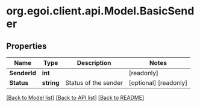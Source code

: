 
# org.egoi.client.api.Model.BasicSender

## Properties

Name | Type | Description | Notes
------------ | ------------- | ------------- | -------------
**SenderId** | **int** |  | [readonly] 
**Status** | **string** | Status of the sender | [optional] [readonly] 

[[Back to Model list]](../README.md#documentation-for-models)
[[Back to API list]](../README.md#documentation-for-api-endpoints)
[[Back to README]](../README.md)

